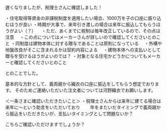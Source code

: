 
遅くなりましたが、税理士さんに確認しました！

・住宅取得等資金の非課税制度を適用したい場合、1000万を子の口座に振り込むほうが良い
・時期が大事で、来年引き渡しの場合は来年に振込してもらうほうがよい（？）
　・ただ、あくまでに税制は毎年改正しているので、その点は注意
　・この点についてはメーカーさんが詳しいので確認してくださいとのこと
・同制度は建物本体に対する贈与であることは原則になっている
　・外構や地盤改良がそこに含まれるかは契約内容による
　・建物本体への支払いとして贈与を受けるほうがよいのでは？
・対象となる住宅かどうかについてもメーカーと確認してくださいとのこと

とのことでした。

基本的な方針として、義両親から織衣の口座に振込をしてもらう想定でおります。
そのためご連絡いただいた注文者については河野織衣でお願いします。

＜一条さまに確認いただきたいこと＞
・税理士さんからは来年に建てる場合は来年に〜という助言をいただいており　
　年をまたいだタイミングで義両親から振込をいただきたいが、支払いタイミングとして問題ないか？

こちらご確認いただけますでしょうか？

